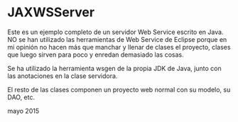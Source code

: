 # JAXWSServer

Este es un ejemplo completo de un servidor Web Service escrito
en Java.
NO se han utilizado las herramientas de Web Service de Eclipse
porque en mi opinión no hacen más que manchar y llenar de clases el proyecto,
clases que luego sirven para poco y enredan demasiado las cosas.

Se ha utilizado la herramienta wsgen de la propia JDK de Java, junto
con las anotaciones en la clase servidora.

El resto de las clases componen un proyecto web normal con su modelo, su
DAO, etc.

mayo 2015
